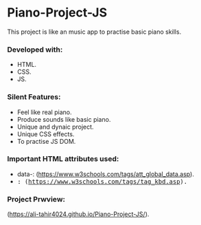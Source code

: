# Piano-Project-JS

This project is like an music app to practise basic piano skills.

### Developed with:

* HTML.
* CSS.
* JS.

### Silent Features:

* Feel like real piano.
* Produce sounds like basic piano.
* Unique and dynaic project.
* Unique CSS effects.
* To practise JS DOM.

### Important HTML attributes used:

* data-: (https://www.w3schools.com/tags/att_global_data.asp).
* <kbd>: (https://www.w3schools.com/tags/tag_kbd.asp).

### Project Prwview:

(https://ali-tahir4024.github.io/Piano-Project-JS/).
